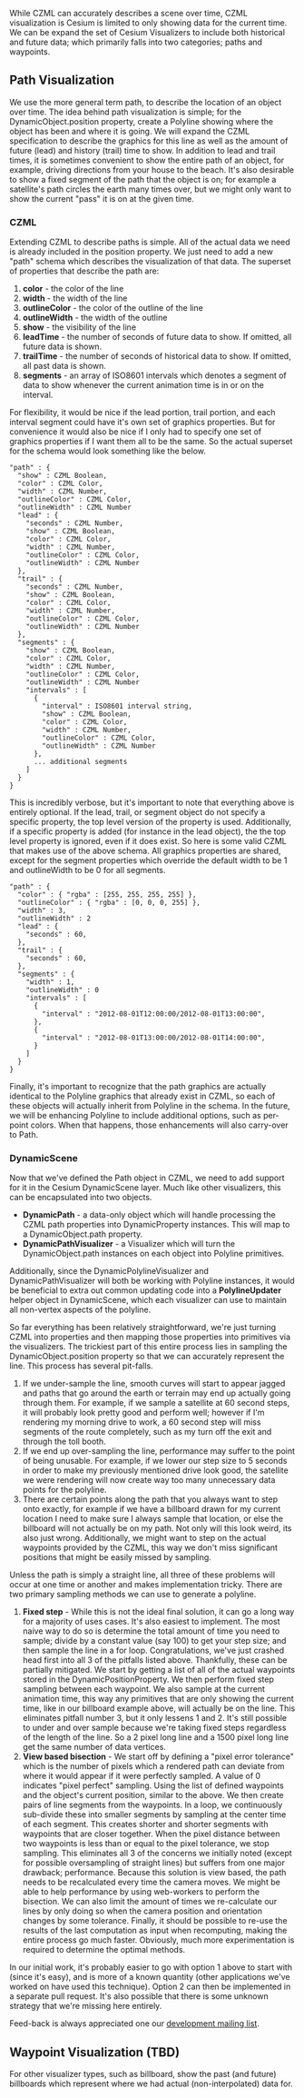 While CZML can accurately describes a scene over time, CZML visualization is Cesium is limited to only showing data for the current time.  We can be expand the set of Cesium Visualizers to include both historical and future data; which primarily falls into two categories; paths and waypoints.

## Path Visualization
We use the more general term path, to describe the location of an object over time.  The idea behind path visualization is simple; for the DynamicObject.position property, create a Polyline showing where the object has been and where it is going.  We will expand the CZML specification to describe the graphics for this line as well as the amount of future (lead) and history (trail) time to show.  In addition to lead and trail times, it is sometimes convenient to show the entire path of an object, for example, driving directions from your house to the beach.  It's also desirable to show a fixed segment of the path that the object is on; for example a satellite's path circles the earth many times over, but we might only want to show the current "pass" it is on at the given time.

### CZML
Extending CZML to describe paths is simple.  All of the actual data we need is already included in the position property.  We just need to add a new "path" schema which describes the visualization of that data.  The superset of properties that describe the path are:

1. **color** - the color of the line
2. **width** - the width of the line
3. **outlineColor** - the color of the outline of the line
4. **outlineWidth** - the width of the outline
5. **show** - the visibility of the line
6. **leadTime** - the number of seconds of future data to show.  If omitted, all future data is shown.
7. **trailTime** - the number of seconds of historical data to show.  If omitted, all past data is shown.
8. **segments** - an array of ISO8601 intervals which denotes a segment of data to show whenever the current animation time is in or on the interval.

For flexibility, it would be nice if the lead portion, trail portion, and each interval segment could have it's own set of graphics properties.  But for convenience it would also be nice if I only had to specify one set of graphics properties if I want them all to be the same.  So the actual superset for the schema would look something like the below.

```
"path" : {
  "show" : CZML Boolean,
  "color" : CZML Color,
  "width" : CZML Number,
  "outlineColor" : CZML Color,
  "outlineWidth" : CZML Number
  "lead" : {
    "seconds" : CZML Number,
    "show" : CZML Boolean,
    "color" : CZML Color,
    "width" : CZML Number,
    "outlineColor" : CZML Color,
    "outlineWidth" : CZML Number
  },
  "trail" : {
    "seconds" : CZML Number,
    "show" : CZML Boolean,
    "color" : CZML Color,
    "width" : CZML Number,
    "outlineColor" : CZML Color,
    "outlineWidth" : CZML Number
  },
  "segments" : {
    "show" : CZML Boolean,
    "color" : CZML Color,
    "width" : CZML Number,
    "outlineColor" : CZML Color,
    "outlineWidth" : CZML Number
    "intervals" : [
      {
        "interval" : ISO8601 interval string,
        "show" : CZML Boolean,
        "color" : CZML Color,
        "width" : CZML Number,
        "outlineColor" : CZML Color,
        "outlineWidth" : CZML Number
      },
      ... additional segments
    ]
  }
}
```
This is incredibly verbose, but it's important to note that everything above is entirely optional.  If the lead, trail, or segment object do not specify a specific property, the top level version of the property is used.  Additionally, if a specific property is added (for instance in the lead object), the the top level property is ignored, even if it does exist.  So here is some valid CZML that makes use of the above schema.  All graphics properties are shared, except for the segment properties which override the default width to be 1 and outlineWidth to be 0 for all segments.

```
"path" : {
  "color" : { "rgba" : [255, 255, 255, 255] },
  "outlineColor" : { "rgba" : [0, 0, 0, 255] },
  "width" : 3,
  "outlineWidth" : 2
  "lead" : {
    "seconds" : 60,
  },
  "trail" : {
    "seconds" : 60,
  },
  "segments" : {
    "width" : 1,
    "outlineWidth" : 0
    "intervals" : [
      {
        "interval" : "2012-08-01T12:00:00/2012-08-01T13:00:00",
      },
      {
        "interval" : "2012-08-01T13:00:00/2012-08-01T14:00:00",
      }
    ]
  }
}
```
Finally, it's important to recognize that the path graphics are actually identical to the Polyline graphics that already exist in CZML, so each of these objects will actually inherit from Polyline in the schema.  In the future, we will be enhancing Polyline to include additional options, such as per-point colors.  When that happens, those enhancements will also carry-over to Path.

### DynamicScene
Now that we've defined the Path object in CZML, we need to add support for it in the Cesium DynamicScene layer.  Much like other visualizers, this can be encapsulated into two objects.

* **DynamicPath** - a data-only object which will handle processing the CZML path properties into DynamicProperty instances.  This will map to a DynamicObject.path property.
* **DynamicPathVisualizer** - a Visualizer which will turn the DynamicObject.path instances on each object into Polyline primitives.

Additionally, since the DynamicPolylineVisualizer and DynamicPathVisualizer will both be working with Polyline instances, it would be beneficial to extra out common updating code into a **PolylineUpdater** helper object in DynamicScene, which each visualizer can use to maintain all non-vertex aspects of the polyline.

So far everything has been relatively straightforward, we're just turning CZML into properties and then mapping those properties into primitives via the visualizers.  The trickiest part of this entire process lies in sampling the DynamicObject.position property so that we can accurately represent the line.  This process has several pit-falls.

1. If we under-sample the line, smooth curves will start to appear jagged and paths that go around the earth or terrain may end up actually going through them.  For example, if we sample a satellite at 60 second steps, it will probably look pretty good and perform well; however if I'm rendering my morning drive to work, a 60 second step will miss segments of the route completely, such as my turn off the exit and through the toll booth.
2. If we end up over-sampling the line, performance may suffer to the point of being unusable.  For example, if we lower our step size to 5 seconds in order to make my previously mentioned drive look good, the satellite we were rendering will now create way too many unnecessary data points for the polyline.
3. There are certain points along the path that you always want to step onto exactly, for example if we have a billboard drawn for my current location I need to make sure I always sample that location, or else the billboard will not actually be on my path.  Not only will this look weird, its also just wrong.  Additionally, we might want to step on the actual waypoints provided by the CZML, this way we don't miss significant positions that might be easily missed by sampling.

Unless the path is simply a straight line, all three of these problems will occur at one time or another and makes implementation tricky.  There are two primary sampling methods we can use to generate a polyline.

1. **Fixed step** - While this is not the ideal final solution, it can go a long way for a majority of uses cases.  It's also easiest to implement.  The most naive way to do so is determine the total amount of time you need to sample; divide by a constant value (say 100) to get your step size; and then sample the line in a for loop.  Congratulations, we've just crashed head first into all 3 of the pitfalls listed above.  Thankfully, these can be partially mitigated.  We start by getting a list of all of the actual waypoints stored in the DynamicPositionProperty.  We then perform fixed step sampling between each waypoint.  We also sample at the current animation time, this way any primitives that are only showing the current time, like in our billboard example above, will actually be on the line.  This eliminates pitfall number 3, but it only lessens 1 and 2.  It's still possible to under and over sample because we're taking fixed steps regardless of the length of the line.  So a 2 pixel long line and a 1500 pixel long line get the same number of data vertices.
2. **View based bisection** - We start off by defining a "pixel error tolerance" which is the number of pixels which a rendered path can deviate from where it would appear if it were perfectly sampled.  A value of 0 indicates "pixel perfect" sampling.  Using the list of defined waypoints and the object's current position, similar to the above.  We then create pairs of line segments from the waypoints.  In a loop, we continuously sub-divide these into smaller segments by sampling at the center time of each segment.  This creates shorter and shorter segments with waypoints that are closer together.  When the pixel distance between two waypoints is less than or equal to the pixel tolerance, we stop sampling.  This eliminates all 3 of the concerns we initially noted (except for possible oversampling of straight lines) but suffers from one major drawback; performance.  Because this solution is view based, the path needs to be recalculated every time the camera moves.  We might be able to help performance by using web-workers to perform the bisection.  We can also limit the amount of times we re-calculate our lines by only doing so when the camera position and orientation changes by some tolerance.  Finally, it should be possible to re-use the results of the last computation as input when recomputing, making the entire process go much faster.  Obviously, much more experimentation is required to determine the optimal methods.

In our initial work, it's probably easier to go with option 1 above to start with (since it's easy), and is more of a known quantity (other applications we've worked on have used this technique).  Option 2 can then be implemented in a separate pull request.  It's also possible that there is some unknown strategy that we're missing here entirely.

Feed-back is always appreciated one our [development mailing list](https://groups.google.com/d/forum/cesium-dev). 

## Waypoint Visualization (TBD)
For other visualizer types, such as billboard, show the past (and future) billboards which represent where we had actual (non-interpolated) data for.